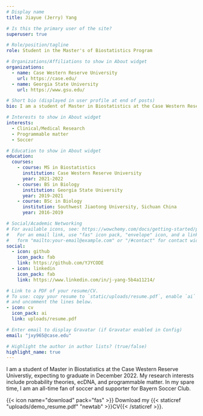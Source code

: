 ```yaml
---
# Display name
title: Jiayue (Jerry) Yang

# Is this the primary user of the site?
superuser: true

# Role/position/tagline
role: Student in the Master's of Biostatistics Program

# Organizations/Affiliations to show in About widget
organizations:
  - name: Case Western Reserve University
    url: https://case.edu/
  - name: Georgia State University
    url: https://www.gsu.edu/

# Short bio (displayed in user profile at end of posts)
bio: I am a student of Master in Biostatistics at the Case Western Reserve Universtiy, expecting to graduate in December 2022. My research interests include probability theories, ecDNA, and programmable matter. In my spare time, I am an all-time fan of soccer and supporter for Bayern Soccer Club.

# Interests to show in About widget
interests:
  - Clinical/Medical Research
  - Programmable matter
  - Soccer

# Education to show in About widget
education:
  courses:
    - course: MS in Biostatistics
      institution: Case Western Reserve University
      year: 2021-2022
    - course: BS in Biology
      institution: Georgia State University
      year: 2019-2021
    - course: BSc in Biology
      institution: Southwest Jiaotong University, Sichuan China
      year: 2016-2019

# Social/Academic Networking
# For available icons, see: https://wowchemy.com/docs/getting-started/page-builder/#icons
#   For an email link, use "fas" icon pack, "envelope" icon, and a link in the
#   form "mailto:your-email@example.com" or "/#contact" for contact widget.
social:
  - icon: github
    icon_pack: fab
    link: https://github.com/YJYCODE
  - icon: linkedin
    icon_pack: fab
    link: https://www.linkedin.com/in/j-yang-5b4a11214/

# Link to a PDF of your resume/CV.
# To use: copy your resume to `static/uploads/resume.pdf`, enable `ai` icons in `params.toml`,
# and uncomment the lines below.
- icon: cv
  icon_pack: ai
  link: uploads/resume.pdf

# Enter email to display Gravatar (if Gravatar enabled in Config)
email: "jxy965@case.edu"

# Highlight the author in author lists? (true/false)
highlight_name: true
---
```


I am a student of Master in Biostatistics at the Case Western Reserve Universtiy, expecting to graduate in December 2022. My research interests include probability theories, ecDNA, and programmable matter. In my spare time, I am an all-time fan of soccer and supporter for Bayern Soccer Club.

{{< icon name="download" pack="fas" >}} Download my {{< staticref "uploads/demo_resume.pdf" "newtab" >}}CV{{< /staticref >}}.
